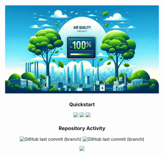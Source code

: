<div align="center">

![](docs/repo/banner.png)

### Quickstart
[![](https://img.shields.io/badge/Docs-Mockups%20etc.-blue?style=for-the-badge)](https://github.com/DubskySteam/AQP/tree/main/docs/)
[![](https://img.shields.io/badge/Timeline-Kanban-orange?style=for-the-badge)](https://github.com/users/DubskySteam/projects/4/views/1)
[![](https://img.shields.io/badge/SmartSocial-Go-lightgreen?style=for-the-badge)](https://github.com/users/DubskySteam/AQP/tree/main/backend/projects/SmartSocial)

### Repository Activity
![GitHub last commit (branch)](https://img.shields.io/github/last-commit/DubskySteam/AQP/main?style=for-the-badge&label=Master)
![GitHub last commit (branch)](https://img.shields.io/github/last-commit/DubskySteam/AQP/dev?style=for-the-badge&label=Dev)

[![](https://img.shields.io/badge/Releases-.war-orange?style=for-the-badge)](https://github.com/DubskySteam/AQP/releases)

</div>
